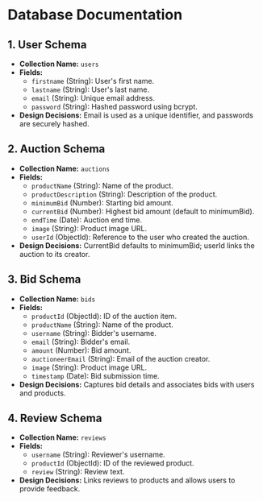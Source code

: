 # Database Documentation

## 1. User Schema
- **Collection Name:** `users`
- **Fields:**
  - `firstname` (String): User's first name.
  - `lastname` (String): User's last name.
  - `email` (String): Unique email address.
  - `password` (String): Hashed password using bcrypt.
- **Design Decisions:** Email is used as a unique identifier, and passwords are securely hashed.

## 2. Auction Schema
- **Collection Name:** `auctions`
- **Fields:**
  - `productName` (String): Name of the product.
  - `productDescription` (String): Description of the product.
  - `minimumBid` (Number): Starting bid amount.
  - `currentBid` (Number): Highest bid amount (default to minimumBid).
  - `endTime` (Date): Auction end time.
  - `image` (String): Product image URL.
  - `userId` (ObjectId): Reference to the user who created the auction.
- **Design Decisions:** CurrentBid defaults to minimumBid; userId links the auction to its creator.

## 3. Bid Schema
- **Collection Name:** `bids`
- **Fields:**
  - `productId` (ObjectId): ID of the auction item.
  - `productName` (String): Name of the product.
  - `username` (String): Bidder's username.
  - `email` (String): Bidder's email.
  - `amount` (Number): Bid amount.
  - `auctioneerEmail` (String): Email of the auction creator.
  - `image` (String): Product image URL.
  - `timestamp` (Date): Bid submission time.
- **Design Decisions:** Captures bid details and associates bids with users and products.

## 4. Review Schema
- **Collection Name:** `reviews`
- **Fields:**
  - `username` (String): Reviewer's username.
  - `productId` (ObjectId): ID of the reviewed product.
  - `review` (String): Review text.
- **Design Decisions:** Links reviews to products and allows users to provide feedback.
